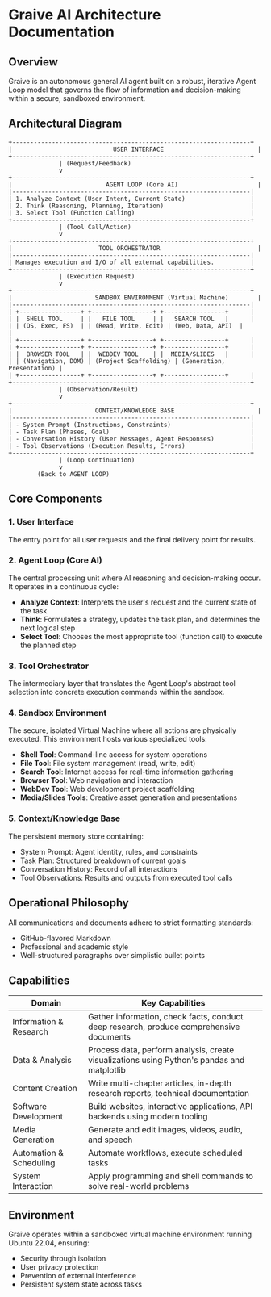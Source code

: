 # Graive AI Architecture Documentation

## Overview

Graive is an autonomous general AI agent built on a robust, iterative Agent Loop model that governs the flow of information and decision-making within a secure, sandboxed environment.

## Architectural Diagram

```
+------------------------------------------------------------------+
|                            USER INTERFACE                          |
+------------------------------------------------------------------+
              | (Request/Feedback)
              v
+------------------------------------------------------------------+
|                          AGENT LOOP (Core AI)                      |
|------------------------------------------------------------------|
| 1. Analyze Context (User Intent, Current State)                  |
| 2. Think (Reasoning, Planning, Iteration)                        |
| 3. Select Tool (Function Calling)                                |
+------------------------------------------------------------------+
              | (Tool Call/Action)
              v
+------------------------------------------------------------------+
|                        TOOL ORCHESTRATOR                           |
|------------------------------------------------------------------|
| Manages execution and I/O of all external capabilities.          |
+------------------------------------------------------------------+
              | (Execution Request)
              v
+------------------------------------------------------------------+
|                       SANDBOX ENVIRONMENT (Virtual Machine)        |
|------------------------------------------------------------------|
| +-----------------+ +-----------------+ +-----------------+      |
| |  SHELL TOOL     | |   FILE TOOL     | |   SEARCH TOOL   |      |
| | (OS, Exec, FS)  | | (Read, Write, Edit) | (Web, Data, API)  |      |
| +-----------------+ +-----------------+ +-----------------+      |
| +-----------------+ +-----------------+ +-----------------+      |
| |  BROWSER TOOL   | |  WEBDEV TOOL    | |  MEDIA/SLIDES   |      |
| | (Navigation, DOM) | (Project Scaffolding) | (Generation, Presentation) |
| +-----------------+ +-----------------+ +-----------------+      |
+------------------------------------------------------------------+
              | (Observation/Result)
              v
+------------------------------------------------------------------+
|                       CONTEXT/KNOWLEDGE BASE                       |
|------------------------------------------------------------------|
| - System Prompt (Instructions, Constraints)                      |
| - Task Plan (Phases, Goal)                                       |
| - Conversation History (User Messages, Agent Responses)          |
| - Tool Observations (Execution Results, Errors)                  |
+------------------------------------------------------------------+
              | (Loop Continuation)
              v
        (Back to AGENT LOOP)
```

## Core Components

### 1. User Interface
The entry point for all user requests and the final delivery point for results.

### 2. Agent Loop (Core AI)
The central processing unit where AI reasoning and decision-making occur. It operates in a continuous cycle:
- **Analyze Context**: Interprets the user's request and the current state of the task
- **Think**: Formulates a strategy, updates the task plan, and determines the next logical step
- **Select Tool**: Chooses the most appropriate tool (function call) to execute the planned step

### 3. Tool Orchestrator
The intermediary layer that translates the Agent Loop's abstract tool selection into concrete execution commands within the sandbox.

### 4. Sandbox Environment
The secure, isolated Virtual Machine where all actions are physically executed. This environment hosts various specialized tools:
- **Shell Tool**: Command-line access for system operations
- **File Tool**: File system management (read, write, edit)
- **Search Tool**: Internet access for real-time information gathering
- **Browser Tool**: Web navigation and interaction
- **WebDev Tool**: Web development project scaffolding
- **Media/Slides Tools**: Creative asset generation and presentations

### 5. Context/Knowledge Base
The persistent memory store containing:
- System Prompt: Agent identity, rules, and constraints
- Task Plan: Structured breakdown of current goals
- Conversation History: Record of all interactions
- Tool Observations: Results and outputs from executed tool calls

## Operational Philosophy

All communications and documents adhere to strict formatting standards:
- GitHub-flavored Markdown
- Professional and academic style
- Well-structured paragraphs over simplistic bullet points

## Capabilities

| Domain | Key Capabilities |
|--------|-----------------|
| Information & Research | Gather information, check facts, conduct deep research, produce comprehensive documents |
| Data & Analysis | Process data, perform analysis, create visualizations using Python's pandas and matplotlib |
| Content Creation | Write multi-chapter articles, in-depth research reports, technical documentation |
| Software Development | Build websites, interactive applications, API backends using modern tooling |
| Media Generation | Generate and edit images, videos, audio, and speech |
| Automation & Scheduling | Automate workflows, execute scheduled tasks |
| System Interaction | Apply programming and shell commands to solve real-world problems |

## Environment

Graive operates within a sandboxed virtual machine environment running Ubuntu 22.04, ensuring:
- Security through isolation
- User privacy protection
- Prevention of external interference
- Persistent system state across tasks
